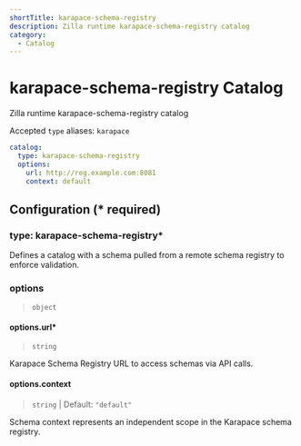 ```yaml
---
shortTitle: karapace-schema-registry
description: Zilla runtime karapace-schema-registry catalog
category:
  - Catalog
---
```


# karapace-schema-registry Catalog

Zilla runtime karapace-schema-registry catalog

Accepted `type` aliases: `karapace`

```yaml {2}
catalog:
  type: karapace-schema-registry
  options:
    url: http://reg.example.com:8081
    context: default
```

## Configuration (\* required)

### type: karapace-schema-registry\*

Defines a catalog with a schema pulled from a remote schema registry to enforce validation.

### options

> `object`

#### options.url\*

> `string`

Karapace Schema Registry URL to access schemas via API calls.

#### options.context

> `string` | Default: `"default"`

Schema context represents an independent scope in the Karapace schema registry.
